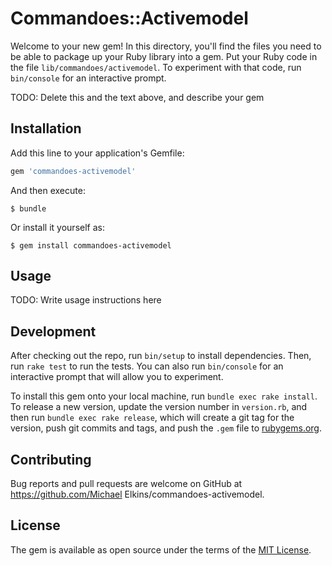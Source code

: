 # Commandoes::Activemodel

Welcome to your new gem! In this directory, you'll find the files you need to be able to package up your Ruby library into a gem. Put your Ruby code in the file `lib/commandoes/activemodel`. To experiment with that code, run `bin/console` for an interactive prompt.

TODO: Delete this and the text above, and describe your gem

## Installation

Add this line to your application's Gemfile:

```ruby
gem 'commandoes-activemodel'
```

And then execute:

    $ bundle

Or install it yourself as:

    $ gem install commandoes-activemodel

## Usage

TODO: Write usage instructions here

## Development

After checking out the repo, run `bin/setup` to install dependencies. Then, run `rake test` to run the tests. You can also run `bin/console` for an interactive prompt that will allow you to experiment.

To install this gem onto your local machine, run `bundle exec rake install`. To release a new version, update the version number in `version.rb`, and then run `bundle exec rake release`, which will create a git tag for the version, push git commits and tags, and push the `.gem` file to [rubygems.org](https://rubygems.org).

## Contributing

Bug reports and pull requests are welcome on GitHub at https://github.com/Michael Elkins/commandoes-activemodel.


## License

The gem is available as open source under the terms of the [MIT License](http://opensource.org/licenses/MIT).

